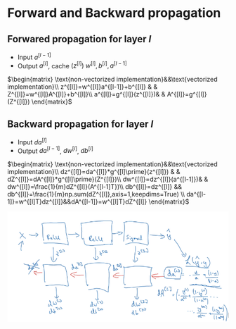 # Forward and Backward propagation
## Forwared propagation for layer $l$

* Input $a^{[l-1]}$
* Output $a^{[l]}$, cache $(z^{[l]})$ $w^{[l]}, b^{[l]}, a^{[l-1]}$

$\begin{matrix}
\text{non-vectorized implementation}&&\text{vectorized implementation}\\
z^{[l]}=w^{[l]}a^{[l-1]}+b^{[l]} & & Z^{[l]}=w^{[l]}A^{[l]}+b^{[l]}\\
a^{[l]}=g^{[l]}(z^{[l]})& & A^{[l]}=g^{[l]}(Z^{[l]})
\end{matrix}$


## Backward propagation for layer $l$

* Input $da^{[l]}$
* Output $da^{[l-1]}$, $dw^{[l]}$, $db^{[l]}$

$\begin{matrix}
\text{non-vectorized implementation}&&\text{vectorized implementation}\\
dz^{[l]}=da^{[l]}*g^{[l]\prime}(z^{[l]}) & & dZ^{[l]}=dA^{[l]}*g^{[l]\prime}(Z^{[l]})\\
dw^{[l]}=dz^{[l]}(a^{[l-1]})& & dw^{[l]}=\frac{1}{m}dZ^{[l]}(A^{[l-1]T})\\
db^{[l]}=dz^{[l]} && db^{[l]}=\frac{1}{m}np.sum(dZ^{[l]},axis=1,keepdims=True) \\
da^{[l-1]}=w^{[l]T}dz^{[l]}&&dA^{[l-1]}=w^{[l]T}dZ^{[l]}
\end{matrix}$

![](images/024-forward-and-backward-prpagation-d0868c30.png)
